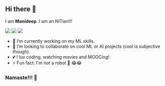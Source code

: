 ## Hi there 👋
I am **Manideep**. I am an NITian!!!
<!--
**Manideep-21/Manideep-21** is a ✨ _special_ ✨ repository because its `README.md` (this file) appears on your GitHub profile.

Here are some ideas to get you started:

- 🔭 I’m currently working on ...
- 🌱 I’m currently learning ...
- 👯 I’m looking to collaborate on ...
- 🤔 I’m looking for help with ...
- 💬 Ask me about ...
- 📫 How to reach me: ...
- 😄 Pronouns: ...
- ⚡ Fun fact: ...
-->
[![](https://raw.githubusercontent.com/ombharatiya/ombharatiya/master/assets/icons/icons8-linkedin-48.png)](https://www.linkedin.com/in/manideep-mallireddy-0116aa182/)             [![](https://raw.githubusercontent.com/ombharatiya/ombharatiya/master/assets/icons/icons8-github-48.png)](https://github.com/Manideep-21)                                         [![](https://raw.githubusercontent.com/ombharatiya/ombharatiya/master/assets/icons/icons8-twitter-48.png)](https://twitter.com/manideepmallir1)
- 🔭 I’m currently working on my ML skills.
- 👯 I’m looking to collaborate on cool ML or AI projects (cool is subjective though).
- 💕 I luv coding, watching movies and MOOCing!
- ⚡ Fun fact: I'm not a robot 🤖 😂😂

### Namaste!!! 🙏
